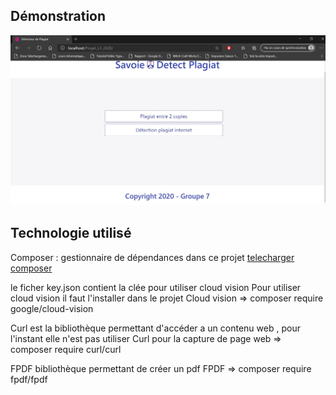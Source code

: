 ## Démonstration 

[![capture page acceuil](index.JPG)](https://www.youtube.com/watch?v=dF8PEdEpPso&feature=youtu.be)


## Technologie utilisé

Composer : gestionnaire de dépendances dans ce projet
[telecharger composer](https://getcomposer.org/ "lien vers composer")


le ficher key.json contient la clée pour utiliser cloud vision
Pour utiliser cloud vision il faut l'installer dans le projet
 Cloud vision    =>   composer require google/cloud-vision


Curl est la bibliothèque permettant d'accéder a un contenu web  ,
pour l'instant elle n'est pas utiliser
Curl pour la capture de page web  =>  composer require curl/curl


FPDF bibliothèque permettant de créer un pdf
FPDF    =>    composer require fpdf/fpdf





